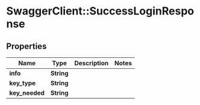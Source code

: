 # SwaggerClient::SuccessLoginResponse

## Properties
Name | Type | Description | Notes
------------ | ------------- | ------------- | -------------
**info** | **String** |  | 
**key_type** | **String** |  | 
**key_needed** | **String** |  | 


